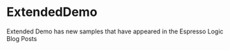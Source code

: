 ExtendedDemo
============

Extended Demo has new samples that have appeared in the Espresso Logic Blog Posts
